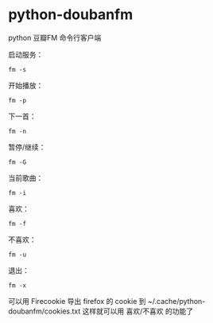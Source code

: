 python-doubanfm
===============

python 豆瓣FM 命令行客户端

启动服务：

    fm -s

开始播放：

	fm -p

下一首：

    fm -n

暂停/继续：

    fm -G

当前歌曲：

    fm -i

喜欢：

    fm -f

不喜欢：

    fm -u

退出：

    fm -x


可以用 Firecookie 导出 firefox 的 cookie 到 ~/.cache/python-doubanfm/cookies.txt
这样就可以用 喜欢/不喜欢 的功能了

